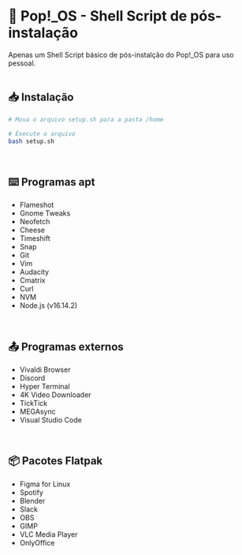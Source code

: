 # 🐧 Pop!_OS - Shell Script de pós-instalação

Apenas um Shell Script básico de pós-instalção do Pop!_OS para uso pessoal.
<br>
<br>

## 📥 Instalação
```bash
# Mova o arquivo setup.sh para a pasta /home

# Execute o arquivo
bash setup.sh
```
<br>

## ⌨️ Programas apt

- Flameshot
- Gnome Tweaks
- Neofetch
- Cheese
- Timeshift
- Snap
- Git
- Vim
- Audacity
- Cmatrix
- Curl
- NVM
- Node.js (v16.14.2)
<br>

## 📤 Programas externos

- Vivaldi Browser
- Discord
- Hyper Terminal
- 4K Video Downloader
- TickTick
- MEGAsync
- Visual Studio Code
<br>

## 📦 Pacotes Flatpak

- Figma for Linux
- Spotify
- Blender
- Slack
- OBS
- GIMP
- VLC Media Player
- OnlyOffice
